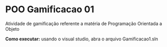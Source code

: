# POO Gamificacao 01
Atividade de gamificação referente a matéria de Programação Orientada a Objeto
 
**Como executar:**
usando o visual studio, abra o arquivo Gamificacao1.sln
